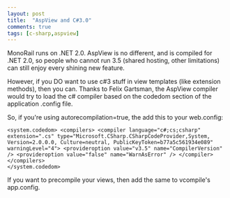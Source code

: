 ```yaml
---
layout: post
title:  "AspView and C#3.0"
comments: true
tags: [c-sharp,aspview]
---
```



MonoRail runs on .NET 2.0. AspView is no different, and is compiled for .NET 2.0, so people who cannot run 3.5 (shared hosting, other limitations) can still enjoy every shining new feature.



However, if you DO want to use c#3 stuff in view templates (like extension methods), then you can. Thanks to Felix Gartsman, the AspView compiler would try to load the c# compiler based on the codedom section of the application .config file.



So, if you're using autorecompilation=true, the add this to your web.config:

```
<system.codedom> <compilers> <compiler language="c#;cs;csharp" extension=".cs" type="Microsoft.CSharp.CSharpCodeProvider,System, Version=2.0.0.0, Culture=neutral, PublicKeyToken=b77a5c561934e089" warningLevel="4"> <provideroption value="v3.5" name="CompilerVersion" /> <provideroption value="false" name="WarnAsError" /> </compiler> </compilers>
</system.codedom>

```



If you want to precompile your views, then add the same to vcompile's app.config.

